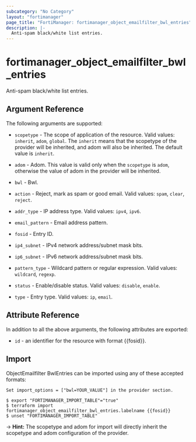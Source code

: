 ```yaml
---
subcategory: "No Category"
layout: "fortimanager"
page_title: "FortiManager: fortimanager_object_emailfilter_bwl_entries"
description: |-
  Anti-spam black/white list entries.
---
```


# fortimanager_object_emailfilter_bwl_entries
Anti-spam black/white list entries.

## Argument Reference


The following arguments are supported:

* `scopetype` - The scope of application of the resource. Valid values: `inherit`, `adom`, `global`. The `inherit` means that the scopetype of the provider will be inherited, and adom will also be inherited. The default value is `inherit`.
* `adom` - Adom. This value is valid only when the `scopetype` is `adom`, otherwise the value of adom in the provider will be inherited.
* `bwl` - Bwl.

* `action` - Reject, mark as spam or good email. Valid values: `spam`, `clear`, `reject`.

* `addr_type` - IP address type. Valid values: `ipv4`, `ipv6`.

* `email_pattern` - Email address pattern.
* `fosid` - Entry ID.
* `ip4_subnet` - IPv4 network address/subnet mask bits.
* `ip6_subnet` - IPv6 network address/subnet mask bits.
* `pattern_type` - Wildcard pattern or regular expression. Valid values: `wildcard`, `regexp`.

* `status` - Enable/disable status. Valid values: `disable`, `enable`.

* `type` - Entry type. Valid values: `ip`, `email`.



## Attribute Reference

In addition to all the above arguments, the following attributes are exported:
* `id` - an identifier for the resource with format {{fosid}}.

## Import

ObjectEmailfilter BwlEntries can be imported using any of these accepted formats:
```
Set import_options = ["bwl=YOUR_VALUE"] in the provider section.

$ export "FORTIMANAGER_IMPORT_TABLE"="true"
$ terraform import fortimanager_object_emailfilter_bwl_entries.labelname {{fosid}}
$ unset "FORTIMANAGER_IMPORT_TABLE"
```
-> **Hint:** The scopetype and adom for import will directly inherit the scopetype and adom configuration of the provider.

